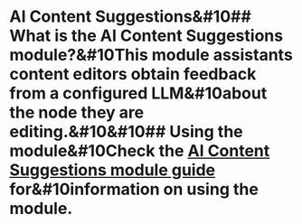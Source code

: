 # AI Content Suggestions&#10## What is the AI Content Suggestions module?&#10This module assistants content editors obtain feedback from a configured LLM&#10about the node they are editing.&#10&#10## Using the module&#10Check the [AI Content Suggestions module guide](https://project.pages.drupalcode.org/ai/latest/modules/ai_content_suggestions/) for&#10information on using the module.
